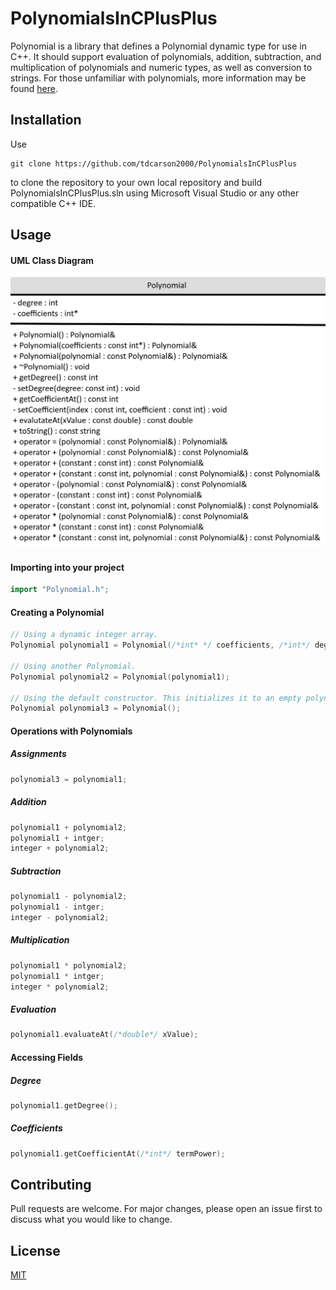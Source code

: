 # PolynomialsInCPlusPlus

Polynomial is a library that defines a Polynomial dynamic type for use in C++. 
It should support evaluation of polynomials, addition, subtraction, and multiplication of polynomials and 
numeric types, as well as conversion to strings. For those unfamiliar with polynomials, more information 
may be found [here](https://en.wikipedia.org/wiki/Polynomial).

## Installation

Use 
```
git clone https://github.com/tdcarson2000/PolynomialsInCPlusPlus
```
to clone the repository to your own local repository and build PolynomialsInCPlusPlus.sln using 
Microsoft Visual Studio or any other compatible C++ IDE.

## Usage

#### UML Class Diagram
![UML Diagram for Polynomial Class](https://github.com/tdcarson2000/PolynomialsInCPlusPlus/blob/master/docs/UML.jpg)

#### Importing into your project
```c++
import "Polynomial.h";
```

#### Creating a Polynomial
```c++
// Using a dynamic integer array.
Polynomial polynomial1 = Polynomial(/*int* */ coefficients, /*int*/ degree);

// Using another Polynomial.
Polynomial polynomial2 = Polynomial(polynomial1);

// Using the default constructor. This initializes it to an empty polynomial of degree 0.
Polynomial polynomial3 = Polynomial();
```

#### Operations with Polynomials
##### Assignments
```c++
polynomial3 = polynomial1;
```

##### Addition
```c++
polynomial1 + polynomial2;
polynomial1 + intger;
integer + polynomial2;
```

##### Subtraction
```c++
polynomial1 - polynomial2;
polynomial1 - intger;
integer - polynomial2;
```

##### Multiplication
```c++
polynomial1 * polynomial2;
polynomial1 * intger;
integer * polynomial2;
```

##### Evaluation
```c++
polynomial1.evaluateAt(/*double*/ xValue);
```

#### Accessing Fields
##### Degree
```c++
polynomial1.getDegree();
```

##### Coefficients
```c++
polynomial1.getCoefficientAt(/*int*/ termPower);
```

## Contributing

Pull requests are welcome. For major changes, please open an issue first to discuss what you would like to change.

## License
[MIT](https://choosealicense.com/licenses/mit/)

